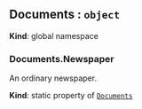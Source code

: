 <a name="Documents"></a>

## Documents : <code>object</code>
**Kind**: global namespace  
<a name="Documents.Newspaper"></a>

### Documents.Newspaper
An ordinary newspaper.

**Kind**: static property of <code>[Documents](#Documents)</code>  
